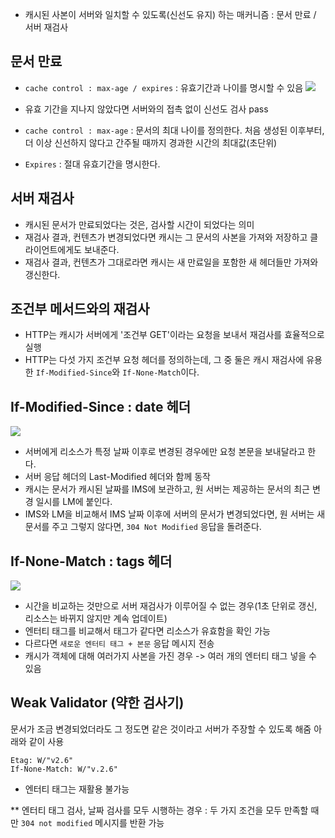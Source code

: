 - 캐시된 사본이 서버와 일치할 수 있도록(신선도 유지) 하는 매커니즘 : 문서 만료 / 서버 재검사

## 문서 만료
- `cache control : max-age / expires` : 유효기간과 나이를 명시할 수 있음
![](https://velog.velcdn.com/images/yoose1002/post/4f362f1f-ab80-485d-8e38-623f0f87caef/image.png)

- 유효 기간을 지나지 않았다면 서버와의 접촉 없이 신선도 검사 pass
- `cache control : max-age` : 문서의 최대 나이를 정의한다. 처음 생성된 이후부터, 더 이상 신선하지 않다고 간주될 때까지 경과한 시간의 최대값(초단위)
- `Expires` : 절대 유효기간을 명시한다. 

## 서버 재검사
- 캐시된 문서가 만료되었다는 것은, 검사할 시간이 되었다는 의미
- 재검사 결과, 컨텐츠가 변경되었다면 캐시는 그 문서의 사본을 가져와 저장하고 클라이언트에게도 보내준다.
- 재검사 결과, 컨텐츠가 그대로라면 캐시는 새 만료일을 포함한 새 헤더들만 가져와 갱신한다.

## 조건부 메서드와의 재검사
- HTTP는 캐시가 서버에게 '조건부 GET'이라는 요청을 보내서 재검사를 효율적으로 실행
- HTTP는 다섯 가지 조건부 요청 헤더를 정의하는데, 그 중 둘은 캐시 재검사에 유용한 `If-Modified-Since`와 `If-None-Match`이다.

## If-Modified-Since : date 헤더
![](https://velog.velcdn.com/images/yoose1002/post/4431c796-fc4f-466f-a25d-f2b3aa11a6a0/image.png)

- 서버에게 리소스가 특정 날짜 이후로 변경된 경우에만 요청 본문을 보내달라고 한다.
- 서버 응답 헤더의 Last-Modified 헤더와 함께 동작
- 캐시는 문서가 캐시된 날짜를 IMS에 보관하고, 원 서버는 제공하는 문서의 최근 변경 일시를 LM에 붙인다.
- IMS와 LM을 비교해서 IMS 날짜 이후에 서버의 문서가 변경되었다면, 원 서버는 새 문서를 주고 그렇지 않다면, `304 Not Modified` 응답을 돌려준다.

## If-None-Match : tags 헤더
![](https://velog.velcdn.com/images/yoose1002/post/a6de64ac-c93e-464e-bc4c-f92336dbdea3/image.png)

- 시간을 비교하는 것만으로 서버 재검사가 이루어질 수 없는 경우(1초 단위로 갱신, 리소스는 바뀌지 않지만 계속 업데이트)
- 엔터티 태그를 비교해서 태그가 같다면 리소스가 유효함을 확인 가능
- 다르다면 `새로운 엔터티 태그 + 본문` 응답 메시지 전송
- 캐시가 객체에 대해 여러가지 사본을 가진 경우 -> 여러 개의 엔터티 태그 넣을 수 있음

## Weak Validator (약한 검사기)
문서가 조금 변경되었더라도 그 정도면 같은 것이라고 서버가 주장할 수 있도록 해줌
아래와 같이 사용
```
Etag: W/"v2.6"
If-None-Match: W/"v.2.6"
```
- 엔터티 태그는 재활용 불가능 

** 엔터티 태그 검사, 날짜 검사를 모두 시행하는 경우 : 두 가지 조건을 모두 만족할 때만 `304 not modified` 메시지를 반환 가능